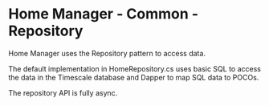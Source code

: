 # Home Manager - Common - Repository

Home Manager uses the Repository pattern to access data.

The default implementation in HomeRepository.cs uses basic SQL to access the data in the Timescale database and Dapper to map SQL data to POCOs.

The repository API is fully async.

